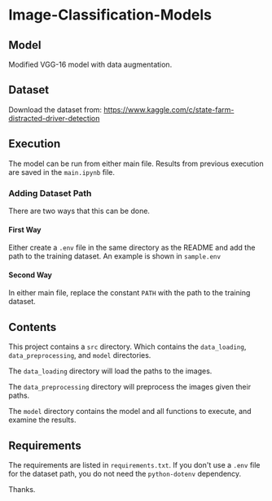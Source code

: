 # Image-Classification-Models

## Model
Modified VGG-16 model with data augmentation.

## Dataset
Download the dataset from: https://www.kaggle.com/c/state-farm-distracted-driver-detection

## Execution
The model can be run from either main file. Results from previous execution are saved in the `main.ipynb` file.

### Adding Dataset Path
There are two ways that this can be done.

#### First Way
Either create a `.env` file in the same directory as the README and add the path to the training dataset. An example is shown in `sample.env`

#### Second Way
In either main file, replace the constant `PATH` with the path to the training dataset.

## Contents
This project contains a `src` directory. Which contains the `data_loading`, `data_preprocessing`, and `model` directories.

The `data_loading` directory will load the paths to the images.

The `data_preprocessing` directory will preprocess the images given their paths.

The `model` directory contains the model and all functions to execute, and examine the results.

## Requirements
The requirements are listed in `requirements.txt`. If you don't use a `.env` file for the dataset path, you do not need the `python-dotenv` dependency.

Thanks.
